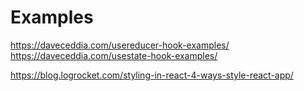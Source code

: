# Examples
https://daveceddia.com/usereducer-hook-examples/
https://daveceddia.com/usestate-hook-examples/ 


   https://blog.logrocket.com/styling-in-react-4-ways-style-react-app/